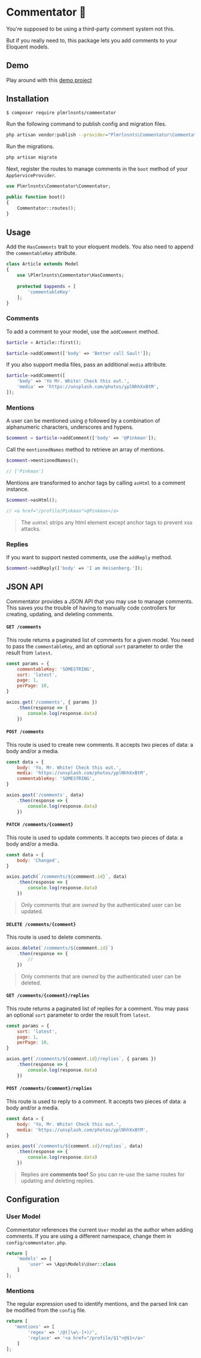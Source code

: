 # Commentator 🤭

You're supposed to be using a third-party comment system not this.

But if you really need to, this package lets you add comments to your Eloquent models.

## Demo

Play around with this [demo project](https://commentator-demo.herokuapp.com/)

## Installation

``` bash
$ composer require plmrlnsnts/commentator
```

Run the following command to publish config and migration files.

```bash
php artisan vendor:publish --provider="Plmrlnsnts\Commentator\CommentatorServiceProvider"
```

Run the migrations.

```bash
php artisan migrate
```

Next, register the routes to manage comments in the `boot` method of your `AppServiceProvider`.

```php
use Plmrlnsnts\Commentator\Commentator;

public function boot()
{
    Commentator::routes();
}
```

## Usage

Add the `HasComments` trait to your eloquent models. You also need to append the `commentableKey` attribute.

```php
class Article extends Model
{
    use \Plmrlnsnts\Commentator\HasComments;
    
    protected $appends = [
        'commentableKey'
    ];
}
```

### Comments

To add a comment to your model, use the `addComment` method.

```php
$article = Article::first();

$article->addComment(['body' => 'Better call Saul!']);
```

If you also support media files, pass an additional `media` attribute.

```php
$article->addComment([
    'body' => 'Yo Mr. White! Check this out.',
    'media' => 'https://unsplash.com/photos/yplNhhXxBtM',
]);
```

### Mentions

A user can be mentioned using `@` followed by a combination of alphanumeric characters, underscores and hypens.

```php
$comment = $article->addComment(['body' => '@Pinkman']);
```

Call the `mentionedNames` method to retrieve an array of mentions.

```php
$comment->mentionedNames();

// ['Pinkman']
```

Mentions are transformed to anchor tags by calling `asHtml` to a comment instance.

```php
$comment->asHtml();

// <a href="/profile/Pinkman">@Pinkman</a>
```
> The `asHtml` strips any html element except anchor tags to prevent xss attacks.

### Replies

If you want to support nested comments, use the `addReply` method.

```php
$comment->addReply(['body' => 'I am Heisenberg.']);
```

## JSON API

Commentator provides a JSON API that you may use to manage comments. This saves you the trouble of having to manually code controllers for creating, updating, and deleting comments. 

#### `GET /comments`

This route returns a paginated list of comments for a given model. You need to pass the `commentableKey`, and an optional `sort` parameter to order the result from `latest`.

```javascript
const params = {
    commentableKey: 'SOMESTRING',
    sort: 'latest',
    page: 1,
    perPage: 10,
}

axios.get('/comments', { params })
    .then(response => {
        console.log(response.data)
    })
```

#### `POST /comments`

This route is used to create new comments. It accepts two pieces of data: a body and/or a media. 

```javascript
const data = {
    body: 'Yo, Mr. White! Check this out.',
    media: 'https://unsplash.com/photos/yplNhhXxBtM',
    commentableKey: 'SOMESTRING',
}

axios.post('/comments', data)
    .then(response => {
        console.log(response.data)
    })
```

#### `PATCH /comments/{comment}`

This route is used to update comments. It accepts two pieces of data: a body and/or a media.

```javascript
const data = {
    body: 'Changed',
}

axios.patch(`/comments/${commment.id}`, data)
    .then(response => {
        console.log(response.data)
    })
```

> Only comments that are *owned* by the authenticated user can be updated.

#### `DELETE /comments/{comment}`

This route is used to delete comments.

```javascript
axios.delete(`/comments/${commment.id}`)
    .then(response => {
        //
    })
```

> Only comments that are *owned* by the authenticated user can be deleted.

#### `GET /comments/{comment}/replies`

This route returns a paginated list of replies for a comment. You may pass an optional `sort` parameter to order the result from `latest`.

```javascript
const params = {
    sort: 'latest',
    page: 1,
    perPage: 10,
}

axios.get(`/comments/${comment.id}/replies`, { params })
    .then(response => {
        console.log(response.data)
    })
```

#### `POST /comments/{comment}/replies`

This route is used to reply to a comment. It accepts two pieces of data: a body and/or a media. 

```javascript
const data = {
    body: 'Yo, Mr. White! Check this out.',
    media: 'https://unsplash.com/photos/yplNhhXxBtM',
}

axios.post(`/comments/${comment.id}/replies`, data)
    .then(response => {
        console.log(response.data)
    })
```

> Replies are **comments too!** So you can re-use the same routes for updating and deleting replies. 

## Configuration

### User Model

Commentator references the current `User` model as the author when adding comments. If you are using a different namespace, change them in `config/commentator.php`.

```php
return [
    'models' => [
        'user' => \App\Models\User::class
    ]
];
```

### Mentions

The regular expression used to identify mentions, and the parsed link can be modified from the `config` file.

```php
return [
   'mentions' => [
        'regex' => '/@([\w\-]+)/',
        'replace' => '<a href="/profile/$1">@$1</a>'
    ]
];
```
